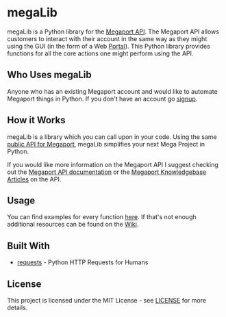 # megaLib
megaLib is a Python library for the [Megaport API](https://dev.megaport.com/). The Megaport API allows customers to 
interact with their account in the same way as they might using the GUI (in the form of a Web 
[Portal](https://portal.megaport.com/login)). This Python library provides functions for all the core actions one might 
perform using the API.

## Who Uses megaLib
Anyone who has an existing Megaport account and would like to automate Megaport things in Python. If you don't have an 
account go [signup](https://portal.megaport.com/signup).

## How it Works
megaLib is a library which you can call upon in your code. Using the same 
[public API for Megaport](https://api.megaport.com/), megaLib simplifies your next Mega Project in Python.

If you would like more information on the Megaport API I suggest checking out the 
[Megaport API documentation](https://dev.megaport.com/) or the 
[Megaport Knowledgebase Articles](https://knowledgebase.megaport.com/open-api/) on the API.

## Usage
You can find examples for every function [here](https://github.com/jvdspeare/megaLib/tree/master/examples). If that's 
not enough additional resources can be found on the [Wiki](https://github.com/jvdspeare/megaLib/wiki).

## Built With
- [requests](https://github.com/requests/requests) - Python HTTP Requests for Humans

## License
This project is licensed under the MIT License - see 
[LICENSE](https://github.com/jvdspeare/megaLib/blob/master/LICENSE) for more details.
